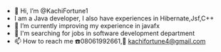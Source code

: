 - 👋 Hi, I’m @KachiFortune1
- I am a Java developer, I also have experiences in Hibernate,Jsf,C++
- 🌱 I’m currently improving my experience in javafx
- 💞️ I'm searching for jobs in software development department
- 📫 How to reach me ☎️08061992661,📠 kachifortune4@gmail.com 
